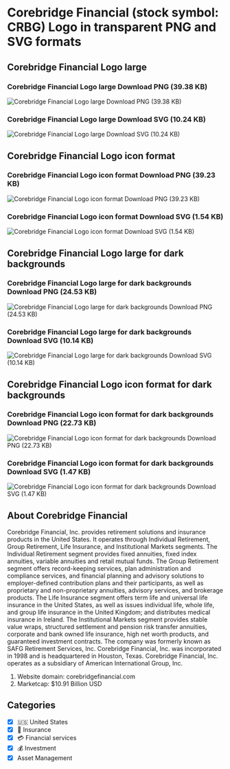 # Corebridge Financial (stock symbol: CRBG) Logo in transparent PNG and SVG formats

## Corebridge Financial Logo large

### Corebridge Financial Logo large Download PNG (39.38 KB)

![Corebridge Financial Logo large Download PNG (39.38 KB)](/img/orig/CRBG_BIG-9782ccd1.png)

### Corebridge Financial Logo large Download SVG (10.24 KB)

![Corebridge Financial Logo large Download SVG (10.24 KB)](/img/orig/CRBG_BIG-3c14b86e.svg)

## Corebridge Financial Logo icon format

### Corebridge Financial Logo icon format Download PNG (39.23 KB)

![Corebridge Financial Logo icon format Download PNG (39.23 KB)](/img/orig/CRBG-3e86c3df.png)

### Corebridge Financial Logo icon format Download SVG (1.54 KB)

![Corebridge Financial Logo icon format Download SVG (1.54 KB)](/img/orig/CRBG-c00ef55a.svg)

## Corebridge Financial Logo large for dark backgrounds

### Corebridge Financial Logo large for dark backgrounds Download PNG (24.53 KB)

![Corebridge Financial Logo large for dark backgrounds Download PNG (24.53 KB)](/img/orig/CRBG_BIG.D-279a02cd.png)

### Corebridge Financial Logo large for dark backgrounds Download SVG (10.14 KB)

![Corebridge Financial Logo large for dark backgrounds Download SVG (10.14 KB)](/img/orig/CRBG_BIG.D-2cf64f24.svg)

## Corebridge Financial Logo icon format for dark backgrounds

### Corebridge Financial Logo icon format for dark backgrounds Download PNG (22.73 KB)

![Corebridge Financial Logo icon format for dark backgrounds Download PNG (22.73 KB)](/img/orig/CRBG.D-bd1aac83.png)

### Corebridge Financial Logo icon format for dark backgrounds Download SVG (1.47 KB)

![Corebridge Financial Logo icon format for dark backgrounds Download SVG (1.47 KB)](/img/orig/CRBG.D-0bbb5326.svg)

## About Corebridge Financial

Corebridge Financial, Inc. provides retirement solutions and insurance products in the United States. It operates through Individual Retirement, Group Retirement, Life Insurance, and Institutional Markets segments. The Individual Retirement segment provides fixed annuities, fixed index annuities, variable annuities and retail mutual funds. The Group Retirement segment offers record-keeping services, plan administration and compliance services, and financial planning and advisory solutions to employer-defined contribution plans and their participants, as well as proprietary and non-proprietary annuities, advisory services, and brokerage products. The Life Insurance segment offers term life and universal life insurance in the United States, as well as issues individual life, whole life, and group life insurance in the United Kingdom; and distributes medical insurance in Ireland. The Institutional Markets segment provides stable value wraps, structured settlement and pension risk transfer annuities, corporate and bank owned life insurance, high net worth products, and guaranteed investment contracts. The company was formerly known as SAFG Retirement Services, Inc. Corebridge Financial, Inc. was incorporated in 1998 and is headquartered in Houston, Texas. Corebridge Financial, Inc. operates as a subsidiary of American International Group, Inc.

1. Website domain: corebridgefinancial.com
2. Marketcap: $10.91 Billion USD


## Categories
- [x] 🇺🇸 United States
- [x] 🏦 Insurance
- [x] 💳 Financial services
- [x] 💰 Investment
- [x] Asset Management
